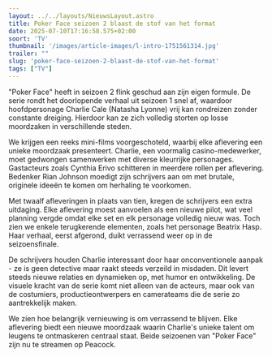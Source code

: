 ```yaml
---
layout: ../../layouts/NieuwsLayout.astro
title: Poker Face seizoen 2 blaast de stof van het format
date: 2025-07-10T17:16:58.575+02:00
soort: 'TV'
thumbnail: '/images/article-images/l-intro-1751561314.jpg'
trailer: ""
slug: 'poker-face-seizoen-2-blaast-de-stof-van-het-format'
tags: ["TV"]
---
```


"Poker Face" heeft in seizoen 2 flink geschud aan zijn eigen formule. De serie
rondt het doorlopende verhaal uit seizoen 1 snel af, waardoor hoofdpersonage
Charlie Cale (Natasha Lyonne) vrij kan rondreizen zonder constante dreiging.
Hierdoor kan ze zich volledig storten op losse moordzaken in verschillende
steden.

We krijgen een reeks mini-films voorgeschoteld, waarbij elke aflevering een
unieke moordzaak presenteert. Charlie, een voormalig casino-medewerker, moet
gedwongen samenwerken met diverse kleurrijke personages. Gastacteurs zoals
Cynthia Erivo schitteren in meerdere rollen per aflevering. Bedenker Rian
Johnson moedigt zijn schrijvers aan om met brutale, originele ideeën te komen om
herhaling te voorkomen.

Met twaalf afleveringen in plaats van tien, kregen de schrijvers een extra
uitdaging. Elke aflevering moest aanvoelen als een nieuwe pilot, wat veel
planning vergde omdat elke set en elk personage volledig nieuw was. Toch zien we
enkele terugkerende elementen, zoals het personage Beatrix Hasp. Haar verhaal,
eerst afgerond, duikt verrassend weer op in de seizoensfinale.

De schrijvers houden Charlie interessant door haar onconventionele aanpak - ze
is geen detective maar raakt steeds verzeild in misdaden. Dit levert steeds
nieuwe relaties en dynamieken op, met humor en ontwikkeling. De visuele kracht
van de serie komt niet alleen van de acteurs, maar ook van de costumiers,
productieontwerpers en camerateams die de serie zo aantrekkelijk maken.

We zien hoe belangrijk vernieuwing is om verrassend te blijven. Elke aflevering
biedt een nieuwe moordzaak waarin Charlie's unieke talent om leugens te
ontmaskeren centraal staat. Beide seizoenen van "Poker Face" zijn nu te streamen
op Peacock.